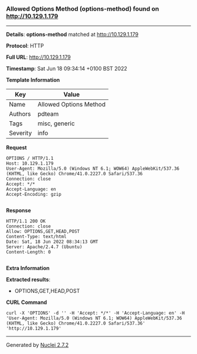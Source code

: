 ### Allowed Options Method (options-method) found on http://10.129.1.179
---
**Details**: **options-method**  matched at http://10.129.1.179

**Protocol**: HTTP

**Full URL**: http://10.129.1.179

**Timestamp**: Sat Jun 18 09:34:14 +0100 BST 2022

**Template Information**

| Key | Value |
|---|---|
| Name | Allowed Options Method |
| Authors | pdteam |
| Tags | misc, generic |
| Severity | info |

**Request**
```http
OPTIONS / HTTP/1.1
Host: 10.129.1.179
User-Agent: Mozilla/5.0 (Windows NT 6.1; WOW64) AppleWebKit/537.36 (KHTML, like Gecko) Chrome/41.0.2227.0 Safari/537.36
Connection: close
Accept: */*
Accept-Language: en
Accept-Encoding: gzip


```

**Response**
```http
HTTP/1.1 200 OK
Connection: close
Allow: OPTIONS,GET,HEAD,POST
Content-Type: text/html
Date: Sat, 18 Jun 2022 08:34:13 GMT
Server: Apache/2.4.7 (Ubuntu)
Content-Length: 0


```

**Extra Information**

**Extracted results**:

- OPTIONS,GET,HEAD,POST



**CURL Command**
```
curl -X 'OPTIONS' -d '' -H 'Accept: */*' -H 'Accept-Language: en' -H 'User-Agent: Mozilla/5.0 (Windows NT 6.1; WOW64) AppleWebKit/537.36 (KHTML, like Gecko) Chrome/41.0.2227.0 Safari/537.36' 'http://10.129.1.179'
```
---
Generated by [Nuclei 2.7.2](https://github.com/projectdiscovery/nuclei)